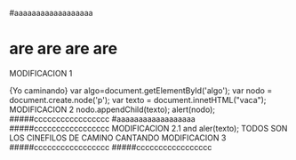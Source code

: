 #aaaaaaaaaaaaaaaaaa
# are are are are
MODIFICACION 1

{Yo caminando}
 var algo=document.getElementById('algo');
 var nodo = document.create.node('p');
var texto =  document.innetHTML("vaca");
MODIFICACION 2
nodo.appendChild(texto);
 alert(nodo);
 #####ccccccccccccccccc
#aaaaaaaaaaaaaaaaaa
#####ccccccccccccccccc
MODIFICACION 2.1
 and aler(texto);
TODOS SON LOS CINEFILOS DE CAMINO CANTANDO
MODIFICACION 3
#####ccccccccccccccccc
#####ccccccccccccccccc
